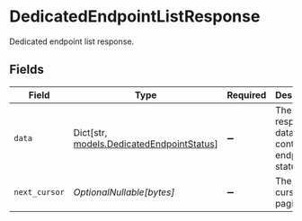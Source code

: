# DedicatedEndpointListResponse

Dedicated endpoint list response.


## Fields

| Field                                                                             | Type                                                                              | Required                                                                          | Description                                                                       |
| --------------------------------------------------------------------------------- | --------------------------------------------------------------------------------- | --------------------------------------------------------------------------------- | --------------------------------------------------------------------------------- |
| `data`                                                                            | Dict[str, [models.DedicatedEndpointStatus](../models/dedicatedendpointstatus.md)] | :heavy_minus_sign:                                                                | The response data containing endpoint statuses.                                   |
| `next_cursor`                                                                     | *OptionalNullable[bytes]*                                                         | :heavy_minus_sign:                                                                | The next cursor for pagination.                                                   |